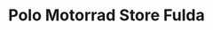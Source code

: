 ---
title: "Polo Motorrad Store Fulda"
url: /petersberg/polo-motorrad-store-fulda/
shop: Motorrad
---